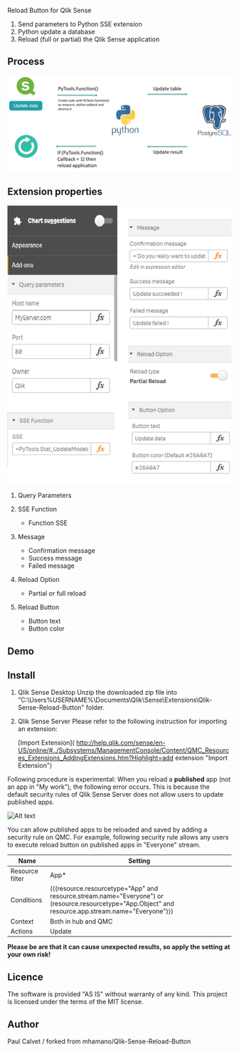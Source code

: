 Reload Button for Qlik Sense

1. Send parameters to Python SSE extension
2. Python update a database
3. Reload (full or partial) the Qlik Sense application

## Process

![Alt text](./images/Process.png)


## Extension properties

![Alt text](./images/Accordion.png)

1. Query Parameters 

2. SSE Function
   - Function SSE

3. Message
   - Confirmation message
   - Success message
   - Failed message

4. Reload Option
   - Partial or full reload

5. Reload Button
   - Button text
   - Button color

## Demo



## Install
1. Qlik Sense Desktop
Unzip the downloaded zip file into "C:\Users\%USERNAME%\Documents\Qlik\Sense\Extensions\Qlik-Sense-Reload-Button" folder.

2. Qlik Sense Server
Please refer to the following instruction for importing an extension:

	[Import Extension]( http://help.qlik.com/sense/en-US/online/#../Subsystems/ManagementConsole/Content/QMC_Resources_Extensions_AddingExtensions.htm?Highlight=add extension "Import Extension")

Following procedure is experimental:
When you reload a **published** app (not an app in "My work"), the following error occurs. This is because the default security rules of Qlik Sense Server does not allow users to update published apps.

![Alt text](./images/error.png)

You can allow published apps to be reloaded and saved by adding a security rule on QMC. For example, following security rule allows any users to execute reload button on published apps in "Everyone" stream.

|Name|Setting|
|---|---|
|Resource filter|App*|
|Conditions|(((resource.resourcetype="App" and resource.stream.name="Everyone")  or (resource.resourcetype="App.Object" and resource.app.stream.name="Everyone")))|
|Context|Both in hub and QMC|
|Actions|Update|

**Please be are that it can cause unexpected results, so apply the setting at your own risk!**

## Licence
The software is provided "AS IS" without warranty of any kind. This project is licensed under the terms of the MIT license.

## Author
Paul Calvet / forked from mhamano/Qlik-Sense-Reload-Button